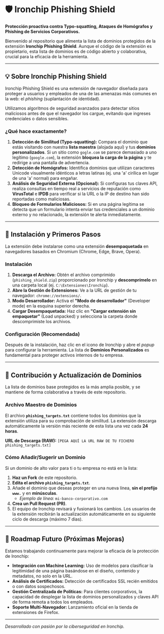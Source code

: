 # 🛡️ Ironchip Phishing Shield

**Protección proactiva contra Typo-squatting, Ataques de Homógrafos y Phishing de Servicios Corporativos.**

Bienvenido al repositorio que alimenta la lista de dominios protegidos de la extensión **Ironchip Phishing Shield**. Aunque el código de la extensión es propietario, esta lista de dominios es de código abierto y colaborativa, crucial para la eficacia de la herramienta.

***

## 💡 Sobre Ironchip Phishing Shield

Ironchip Phishing Shield es una extensión de navegador diseñada para proteger a usuarios y empleados de una de las amenazas más comunes en la web: el *phishing* (suplantación de identidad).

Utilizamos algoritmos de seguridad avanzados para detectar sitios maliciosos antes de que el navegador los cargue, evitando que ingreses credenciales o datos sensibles.

### ¿Qué hace exactamente?

1.  **Detección de Similitud (Typo-squatting):** Compara el dominio que estás visitando con nuestra **lista maestra** (alojada aquí) y tus **dominios personalizados**. Si un sitio como `gogle.com` se parece demasiado a uno legítimo (`google.com`), la extensión **bloquea la carga de la página** y te redirige a una pantalla de advertencia.
2.  **Detección de Homógrafos:** Identifica dominios que utilizan caracteres Unicode visualmente idénticos a letras latinas (ej. una 'a' cirílica en lugar de una 'a' normal) para engañar.
3.  **Análisis de Seguridad Externa (Opcional):** Si configuras tus claves API, realiza consultas en tiempo real a servicios de reputación como **VirusTotal** e **IPDB** para verificar si la URL o la IP de destino han sido reportadas como maliciosas.
4.  **Bloqueo de Formularios Maliciosos:** Si en una página legítima se detecta que un formulario intenta enviar tus credenciales a un dominio externo y no relacionado, la extensión te alerta inmediatamente.

***

## 🚀 Instalación y Primeros Pasos

La extensión debe instalarse como una extensión **desempaquetada** en navegadores basados en Chromium (Chrome, Edge, Brave, Opera).

### Instalación

1.  **Descarga el Archivo:** Obtén el archivo comprimido (`phishing_shield.zip`) proporcionado por Ironchip y **descomprímelo** en una carpeta local (ej. `C:\Extensiones\Ironchip`).
2.  **Abre la Gestión de Extensiones:** Ve a la URL de gestión de tu navegador: `chrome://extensions/`.
3.  **Modo Desarrollador:** Activa el **"Modo de desarrollador"** (Developer mode) en la esquina superior derecha.
4.  **Cargar Desempaquetada:** Haz clic en **"Cargar extensión sin empaquetar"** (Load unpacked) y selecciona la carpeta donde descomprimiste los archivos.

### Configuración (Recomendada)

Después de la instalación, haz clic en el icono de Ironchip y abre el *popup* para configurar la herramienta. La lista de **Dominios Personalizados** es fundamental para proteger activos internos de tu empresa.

***

## 🤝 Contribución y Actualización de Dominios

La lista de dominios base protegidos es la más amplia posible, y se mantiene de forma colaborativa a través de este repositorio.

### Archivo Maestro de Dominios

El archivo **`phishing_targets.txt`** contiene todos los dominios que la extensión utiliza para su comprobación de similitud. La extensión descarga automáticamente la versión más reciente de esta lista una vez cada **24 horas**.

**URL de Descarga (RAW):**
`[PEGA AQUÍ LA URL RAW DE TU FICHERO phishing_targets.txt]` 

### Cómo Añadir/Sugerir un Dominio

Si un dominio de alto valor para ti o tu empresa no está en la lista:

1.  **Haz un Fork** de este repositorio.
2.  **Edita el archivo `phishing_targets.txt`**.
3.  Añade el dominio que deseas proteger en una nueva línea, **sin el prefijo `www.`** y en **minúsculas**.
    * *Ejemplo de línea:* `mi-banco-corporativo.com`
4.  **Crea un Pull Request (PR)**.
5.  El equipo de Ironchip revisará y fusionará los cambios. Los usuarios de la extensión recibirán la actualización automáticamente en su siguiente ciclo de descarga (máximo 7 dias).

***

## 🔮 Roadmap Futuro (Próximas Mejoras)

Estamos trabajando continuamente para mejorar la eficacia de la protección de Ironchip:

* **Integración con Machine Learning:** Uso de modelos para clasificar la legitimidad de una página basándose en el diseño, contenido y metadatos, no solo en la URL.
* **Análisis de Certificados:** Detección de certificados SSL recién emitidos o con datos sospechosos.
* **Gestión Centralizada de Políticas:** Para clientes corporativos, la capacidad de desplegar la lista de dominios personalizados y claves API de forma remota a todos los empleados.
* **Soporte Multi-Navegador:** Lanzamiento oficial en la tienda de extensiones de Firefox.

***

*Desarrollado con pasión por la ciberseguridad en Ironchip.*
